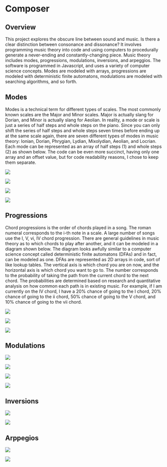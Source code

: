 # Composer

## Overview

This project explores the obscure line between sound and music. Is there a clear distinction between consonance and dissonance? It involves programming music theory into code and using computers to procedurally generate a never-ending and constantly-changing piece. Music theory includes modes, progressions, modulations, inversions, and arpeggios. The software is programmed in Javascript, and uses a variety of computer science concepts. Modes are modeled with arrays, progressions are modeled with deterministic finite automatons, modulations are modeled with searching algorithms, and so forth.


## Modes

Modes is a technical term for different types of scales. The most commonly known scales are the Major and Minor scales. Major is actually slang for Dorian, and Minor is actually slang for Aeolian. In reality, a mode or scale is just a series of half steps and whole steps on the piano. Since you can only shift the series of half steps and whole steps seven times before ending up at the same scale again, there are seven different types of modes in music theory: Ionian, Dorian, Phrygian, Lydian, Mixolydian, Aeolian, and Locrian. Each mode can be represented as an array of half steps (1) and whole steps (2) as shown below. The code can be even more succinct, having only one array and an offset value, but for code readability reasons, I chose to keep them separate.

![](./presentation/modes-1.png)

![](./presentation/modes-2.png)

![](./presentation/modes-3.png)

![](./presentation/modes-4.png)


## Progressions

Chord progressions is the order of chords played in a song. The roman numeral corresponds to the i-th note in a scale. A large number of songs use the I, V, vi, IV chord progression. There are general guidelines in music theory as to which chords to play after another, and it can be modeled in a diagram shown below. The diagram looks awfully similar to a computer science concept called deterministic finite automatons (DFAs) and in fact, can be modeled as one. DFAs are represented as 2D arrays in code, sort of like lookup tables. The vertical axis is which chord you are on now, and the horizontal axis is which chord you want to go to. The number corresponds to the probability of taking the path from the current chord to the next chord. The probabilities are determined based on research and quantitative analysis on how common each path is in existing music. For example, if I am currently on the IV chord, I have a 20% chance of going to the I chord, 20% chance of going to the ii chord, 50% chance of going to the V chord, and 10% chance of going to the vii chord. 

![](./presentation/progressions-1.png)

![](./presentation/progressions-2.png)

![](./presentation/progressions-3.png)


## Modulations

![](./presentation/modulations-1.png)

![](./presentation/modulations-2.png)

![](./presentation/modulations-3.png)

![](./presentation/modulations-4.png)


## Inversions

![](./presentation/inversions-1.png)

![](./presentation/inversions-2.png)


## Arppegios

![](./presentation/arpeggios-1.png)

![](./presentation/arpeggios-2.png)